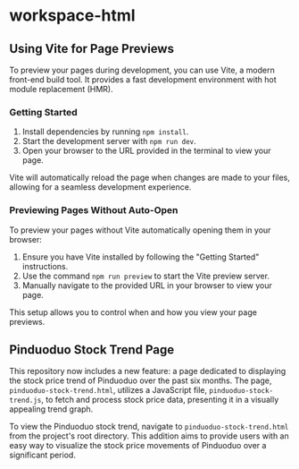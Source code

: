 # workspace-html

## Using Vite for Page Previews

To preview your pages during development, you can use Vite, a modern front-end build tool. It provides a fast development environment with hot module replacement (HMR).

### Getting Started

1. Install dependencies by running `npm install`.
2. Start the development server with `npm run dev`.
3. Open your browser to the URL provided in the terminal to view your page.

Vite will automatically reload the page when changes are made to your files, allowing for a seamless development experience.

### Previewing Pages Without Auto-Open

To preview your pages without Vite automatically opening them in your browser:

1. Ensure you have Vite installed by following the "Getting Started" instructions.
2. Use the command `npm run preview` to start the Vite preview server.
3. Manually navigate to the provided URL in your browser to view your page.

This setup allows you to control when and how you view your page previews.

## Pinduoduo Stock Trend Page

This repository now includes a new feature: a page dedicated to displaying the stock price trend of Pinduoduo over the past six months. The page, `pinduoduo-stock-trend.html`, utilizes a JavaScript file, `pinduoduo-stock-trend.js`, to fetch and process stock price data, presenting it in a visually appealing trend graph.

To view the Pinduoduo stock trend, navigate to `pinduoduo-stock-trend.html` from the project's root directory. This addition aims to provide users with an easy way to visualize the stock price movements of Pinduoduo over a significant period.
